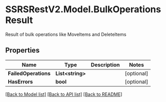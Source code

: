 # SSRSRestV2.Model.BulkOperationsResult
Result of bulk operations like MoveItems and DeleteItems

## Properties

Name | Type | Description | Notes
------------ | ------------- | ------------- | -------------
**FailedOperations** | **List&lt;string&gt;** |  | [optional] 
**HasErrors** | **bool** |  | [optional] 

[[Back to Model list]](../../README.md#documentation-for-models) [[Back to API list]](../../README.md#documentation-for-api-endpoints) [[Back to README]](../../README.md)


